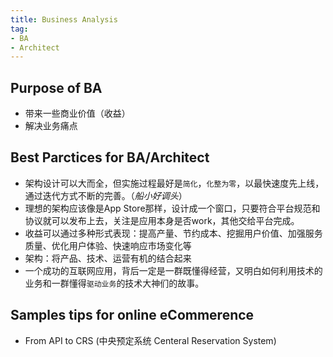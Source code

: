 ```yaml
---
title: Business Analysis
tag:
- BA
- Architect
---
```



## Purpose of BA
- 带来一些商业价值（收益）
- 解决业务痛点

## Best Parctices for BA/Architect
- 架构设计可以大而全，但实施过程最好是`简化`，`化整为零`，以最快速度先上线，通过迭代方式不断的完善。（_船小好调头_）
- 理想的架构应该像是App Store那样，设计成一个窗口，只要符合平台规范和协议就可以发布上去，关注是应用本身是否work，其他交给平台完成。
- 收益可以通过多种形式表现：提高产量、节约成本、挖掘用户价值、加强服务质量、优化用户体验、快速响应市场变化等
- 架构：将产品、技术、运营有机的结合起来
- 一个成功的互联网应用，背后一定是一群既懂得经营，又明白如何利用技术的业务和一群懂得`驱动业务`的技术大神们的故事。

## Samples tips for online eCommerence
- From API to CRS (中央预定系统 Centeral Reservation System)
